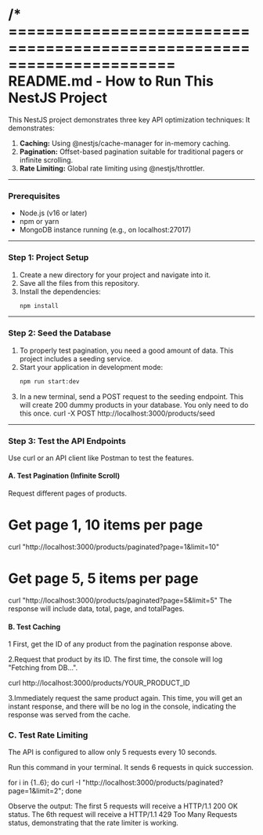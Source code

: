 /* ======================================================================
README.md - How to Run This NestJS Project
======================================================================

This NestJS project demonstrates three key API optimization techniques:
It demonstrates:
1.  **Caching:** Using @nestjs/cache-manager for in-memory caching.
2.  **Pagination:** Offset-based pagination suitable for traditional pagers or infinite scrolling.
3.  **Rate Limiting:** Global rate limiting using @nestjs/throttler.

---
### Prerequisites
- Node.js (v16 or later)
- npm or yarn
- MongoDB instance running (e.g., on localhost:27017)

---
### Step 1: Project Setup

1.  Create a new directory for your project and navigate into it.
2.  Save all the files from this repository. 
3.  Install the dependencies:
    ```bash
    npm install
    ```
---
### Step 2: Seed the Database

1.  To properly test pagination, you need a good amount of data. This project includes a seeding service.
2.  Start your application in development mode:
    ```bash
    npm run start:dev
    ```
3.  In a new terminal, send a POST request to the seeding endpoint. This will create 200 dummy products in your database. You only need to do this once.
    curl -X POST http://localhost:3000/products/seed

---
### Step 3: Test the API Endpoints
Use curl or an API client like Postman to test the features.

#### A. Test Pagination (Infinite Scroll)
Request different pages of products.
# Get page 1, 10 items per page
curl "http://localhost:3000/products/paginated?page=1&limit=10"

# Get page 5, 5 items per page
curl "http://localhost:3000/products/paginated?page=5&limit=5"
The response will include data, total, page, and totalPages.


#### B. Test Caching
  1 First, get the ID of any product from the pagination response above.

  2.Request that product by its ID. The first time, the console will log "Fetching from DB...".

  curl http://localhost:3000/products/YOUR_PRODUCT_ID

  3.Immediately request the same product again. This time, you will get an instant response, and there will be no log in the console, indicating the response was served from the cache.

### C. Test Rate Limiting
The API is configured to allow only 5 requests every 10 seconds.

Run this command in your terminal. It sends 6 requests in quick succession.

for i in {1..6}; do curl -I "http://localhost:3000/products/paginated?page=1&limit=2"; done

Observe the output: The first 5 requests will receive a HTTP/1.1 200 OK status. The 6th request will receive a HTTP/1.1 429 Too Many Requests status, demonstrating that the rate limiter is working.